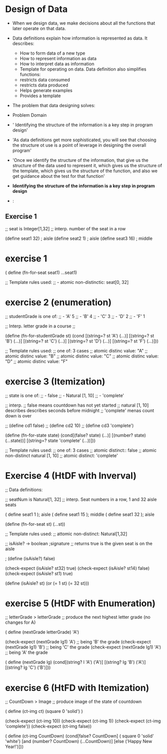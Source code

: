 
# Design of Data

- When we design data, we make decisions about all the functions that later operate on that data.

- Data definitions explain how information is represented as data. It describes:
    - How to form data of a new type
    - How to represent information as data
    - How to interpret data as information
    - Template for operating on data.
Data definition also simplifies functions:
    - restricts data consumed
    - restricts data produced
    - Helps generate examples
    - Provides a template

- The problem that data designing solves: 
- Problem Domain
- ' Identifying the structure of the information is a key step in program design'
- 'As data definitions get more sophisticated, you will see that choosing the structure ot use is a point of leverage in designing the overall program'
- 'Once we identify the structure of the information, that give us the
    structure of the data used to represent it, which gives us the structure of
    the template, which gives us the structure of the function, and also we get
    guidance about the test for that function'
- **Identifying the structure of the information is a key step in program design**
- :


## Exercise 1

;; seat is Integer[1,32]
;; interp. number of the seat in a row

(define  seat1 32) ; aisle
(define  seat2 1)  ; aisle
(define  seat3 16) ; middle


# exercise 1
( define (fn-for-seat seat1)
    ...seat1)

;; Template rules used:
;; - atomic non-distinctic: seat[0, 32]


# exercise 2 (enumeration)

;; studentGrade is one of:
;; - 'A'    5
;; - 'B'    4
;; - 'C'    3
;; - 'D'    2
;; - 'F'    1

;; Interp. letter grade in a course
;; <examples are redundant for enumaerations>

(define (fn-for-studentGrade st)
    (cond [(string=? st 'A') (...)]
          [(string=? st 'B') (...)]
          [(string=? st 'C') (...)]
          [(string=? st 'D') (...)]
          [(string=? st 'F') (...)]))

;; Template rules used:
;; one of: 3 cases
;; atomic distinc value: "A"
;; atomic distinc value: "B"
;; atomic distinc value: "C"
;; atomic distinc value: "D"
;; atomic distinc value: "F"

# exercise 3 (Itemization)

;; state is one of:
;; - false
;; - Natural [1, 10]
;; - 'complete'

;; interp.
;; false means countdown  has not yet started
;; natural [1, 10] describes describes seconds before midnight
;; 'complete' menas count down is over

;; (define cd1 false)
;; (define cd2 10)
;; (define cd3 'complete')

(define (fn-for-state state) 
    (cond[(false? state) (...)]
         [(number? state) (...state))]
         [(string=? state 'complete' (...))]))

;; Template rules used:
;; one of: 3 cases
;; atomic distinct:: false
;; atomic non-distinct natural [1, 10]
;; atomic distinct: 'complete'

 
# Exercise 4 (HtDF with Inverval)

;; Data definitions:

;; seatNum is Natural[1, 32]
;; interp. Seat numbers in a row, 1 and 32 aisle seats

( define seat1 1 ); aisle
( define seat1 15 ); middle
( define seat1 32 ); aisle

(define (fn-for-seat st)
    (...st))


;; Template rules used:
;; attomic non-distinct: Natural[1,32]

;; isAisle? -> boolean ;signature
;; returns true is the given seat is on the aisle

; (define (isAisle?) false)

(check-expect (isAisle? st32) true)
(check-expect (isAisle? st14) false)
(check-expect (isAisle? st1) true)

(define (isAisle? st)
    (or (= 1 st)
        (= 32 st)))

# exercise 5 (HtDF with Enumeration)


;; letterGrade > letterGrade 
;; produce the next highest letter grade (no changes for A)


( define (nextGrade letterGrade) 'A')

(check-expect (nextGrade lg1) 'A') ;; being 'B' the grade
(check-expect (nextGrade lg1) 'B') ;; being 'C' the grade
(check-expect (nextGrade lg1) 'A') ;; being 'A' the grade


( define (nextGrade lg)
    (cond[(string? l  'A') ('A')]
         [(string? lg 'B') ('A')]
         [(string? lg 'C') ('B')]))

# exercise 6 (HtFD with Itemization)

;; CountDown > Image
;; produce image of the state of countdown

( define (ct-img ct) (square 0 'solid') )

(check-expect (ct-img 10))
(check-expect (ct-img 1))
(check-expect (ct-img 'complete'))
(check-expect (ct-img false))

( define (ct-img CountDown) 
    (cond[false? CountDown] ( square 0 'solid' 'white')
         [and (number? CountDown) (...CountDown)]
         [else ('Happy New Year!')]))
